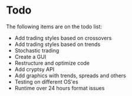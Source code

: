 # Todo #

The following items are on the todo list:

- Add trading styles based on crossovers
- Add trading styles based on trends
- Stochastic trading
- Create a GUI
- Restructure and optimize code
- Add cryptsy API
- Add graphics with trends, spreads and others
- Testing on different OS'es
- Runtime over 24 hours format issues


